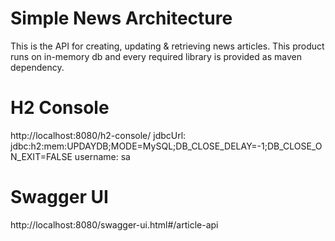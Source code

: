 # Simple News Architecture
This is the API for creating, updating & retrieving news articles. This product runs on in-memory db and every required library is provided as maven dependency.


# H2 Console

http://localhost:8080/h2-console/
jdbcUrl: jdbc:h2:mem:UPDAYDB;MODE=MySQL;DB_CLOSE_DELAY=-1;DB_CLOSE_ON_EXIT=FALSE
username: sa

# Swagger UI

http://localhost:8080/swagger-ui.html#/article-api


